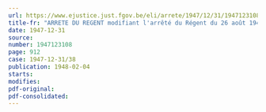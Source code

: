 ```yaml
---
url: https://www.ejustice.just.fgov.be/eli/arrete/1947/12/31/1947123108/justel
title-fr: "ARRETE DU REGENT modifiant l'arrêté du Régent du 26 août 1947, fixant les indemnités à allouer aux membres des commissions des pensions de réparation"
date: 1947-12-31
source:
number: 1947123108
page: 912
case: 1947-12-31/38
publication: 1948-02-04
starts:
modifies:
pdf-original:
pdf-consolidated:
---
```


